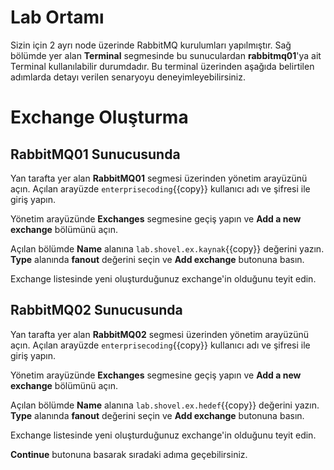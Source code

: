 # Lab Ortamı

Sizin için 2 ayrı node üzerinde RabbitMQ kurulumları yapılmıştır. Sağ bölümde yer alan **Terminal** segmesinde bu sunuculardan **rabbitmq01**'ya ait Terminal kullanılabilir durumdadır. Bu terminal üzerinden aşağıda belirtilen adımlarda detayı verilen senaryoyu deneyimleyebilirsiniz.

# Exchange Oluşturma

## RabbitMQ01 Sunucusunda

Yan tarafta yer alan **RabbitMQ01** segmesi üzerinden yönetim arayüzünü açın.
Açılan arayüzde `enterprisecoding`{{copy}} kullanıcı adı ve şifresi ile giriş yapın.

Yönetim arayüzünde **Exchanges** segmesine geçiş yapın ve **Add a new exchange** bölümünü açın.

Açılan bölümde **Name** alanına `lab.shovel.ex.kaynak`{{copy}} değerini yazın. **Type** alanında **fanout** değerini seçin ve **Add exchange** butonuna basın.

Exchange listesinde yeni oluşturduğunuz exchange'in olduğunu teyit edin.

## RabbitMQ02 Sunucusunda

Yan tarafta yer alan **RabbitMQ02** segmesi üzerinden yönetim arayüzünü açın.
Açılan arayüzde `enterprisecoding`{{copy}} kullanıcı adı ve şifresi ile giriş yapın.

Yönetim arayüzünde **Exchanges** segmesine geçiş yapın ve **Add a new exchange** bölümünü açın.

Açılan bölümde **Name** alanına `lab.shovel.ex.hedef`{{copy}} değerini yazın. **Type** alanında **fanout** değerini seçin ve **Add exchange** butonuna basın.

Exchange listesinde yeni oluşturduğunuz exchange'in olduğunu teyit edin.

**Continue** butonuna basarak sıradaki adıma geçebilirsiniz.